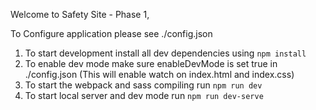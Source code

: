 Welcome to Safety Site - Phase 1,

To Configure application please see ./config.json

1. To start development install all dev dependencies using `npm install`
2. To enable dev mode make sure enableDevMode is set true in ./config.json (This will enable watch on index.html and index.css)
3. To start the webpack and sass compiling run `npm run dev`
4. To start local server and dev mode run `npm run dev-serve`
